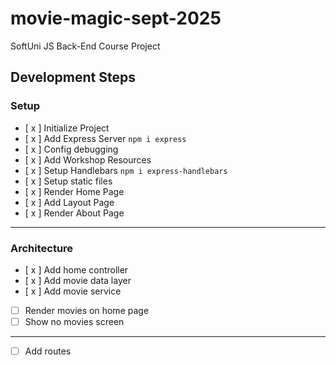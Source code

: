 # movie-magic-sept-2025
SoftUni JS Back-End Course Project

## Development Steps

### Setup
- [ x ] Initialize Project
- [ x ] Add Express Server  `npm i express`
- [ x ] Config debugging
- [ x ] Add Workshop Resources
- [ x ] Setup Handlebars `npm i express-handlebars`
- [ x ] Setup static files
- [ x ]  Render Home Page
- [ x ] Add Layout Page 
- [ x ] Render About Page
---
### Architecture
- [ x ] Add home controller
- [ x ] Add movie data layer
- [ x ] Add movie service
- [  ] Render movies on home page
- [  ] Show no movies screen
---
- [  ] Add routes 